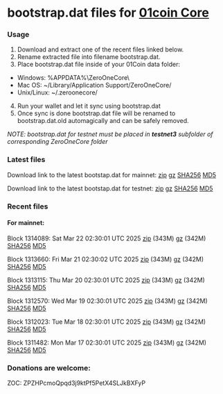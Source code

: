 # bootstrap.dat files for [01coin Core](https://01coin.io)

### Usage

1. Download and extract one of the recent files linked below.
2. Rename extracted file into filename bootstrap.dat.
3. Place bootstrap.dat file inside of your 01Coin data folder:
 - Windows: %APPDATA%\ZeroOneCore\
 - Mac OS: ~/Library/Application Support/ZeroOneCore/
 - Unix/Linux: ~/.zeroonecore/
4. Run your wallet and let it sync using bootstrap.dat
5. Once sync is done bootstrap.dat file will be renamed to bootstrap.dat.old automagically and can be safely removed.

_NOTE: bootstrap.dat for testnet must be placed in **testnet3** subfolder of corresponding ZeroOneCore folder_

### Latest files
Download link to the latest bootstap.dat for mainnet: [zip](https://files.01coin.io/mainnet/bootstrap.dat.zip) [gz](https://files.01coin.io/mainnet/bootstrap.dat.tar.gz) [SHA256](https://files.01coin.io/mainnet/sha256.txt) [MD5](https://files.01coin.io/mainnet/md5.txt)

Download link to the latest bootstap.dat for testnet: [zip](https://files.01coin.io/testnet/bootstrap.dat.zip) [gz](https://files.01coin.io/testnet/bootstrap.dat.tar.gz) [SHA256](https://files.01coin.io/testnet/sha256.txt) [MD5](https://files.01coin.io/testnet/md5.txt)

### Recent files

#### For mainnet:

Block 1314089: Sat Mar 22 02:30:01 UTC 2025 [zip](https://files.01coin.io/mainnet/2025-03-22/bootstrap.dat.zip) (343M) [gz](https://files.01coin.io/mainnet/2025-03-22/bootstrap.dat.tar.gz) (342M) [SHA256](https://files.01coin.io/mainnet/2025-03-22/sha256.txt) [MD5](https://files.01coin.io/mainnet/2025-03-22/md5.txt)

Block 1313660: Fri Mar 21 02:30:02 UTC 2025 [zip](https://files.01coin.io/mainnet/2025-03-21/bootstrap.dat.zip) (343M) [gz](https://files.01coin.io/mainnet/2025-03-21/bootstrap.dat.tar.gz) (342M) [SHA256](https://files.01coin.io/mainnet/2025-03-21/sha256.txt) [MD5](https://files.01coin.io/mainnet/2025-03-21/md5.txt)

Block 1313115: Thu Mar 20 02:30:01 UTC 2025 [zip](https://files.01coin.io/mainnet/2025-03-20/bootstrap.dat.zip) (343M) [gz](https://files.01coin.io/mainnet/2025-03-20/bootstrap.dat.tar.gz) (342M) [SHA256](https://files.01coin.io/mainnet/2025-03-20/sha256.txt) [MD5](https://files.01coin.io/mainnet/2025-03-20/md5.txt)

Block 1312570: Wed Mar 19 02:30:01 UTC 2025 [zip](https://files.01coin.io/mainnet/2025-03-19/bootstrap.dat.zip) (343M) [gz](https://files.01coin.io/mainnet/2025-03-19/bootstrap.dat.tar.gz) (342M) [SHA256](https://files.01coin.io/mainnet/2025-03-19/sha256.txt) [MD5](https://files.01coin.io/mainnet/2025-03-19/md5.txt)

Block 1312023: Tue Mar 18 02:30:01 UTC 2025 [zip](https://files.01coin.io/mainnet/2025-03-18/bootstrap.dat.zip) (343M) [gz](https://files.01coin.io/mainnet/2025-03-18/bootstrap.dat.tar.gz) (342M) [SHA256](https://files.01coin.io/mainnet/2025-03-18/sha256.txt) [MD5](https://files.01coin.io/mainnet/2025-03-18/md5.txt)

Block 1311482: Mon Mar 17 02:30:01 UTC 2025 [zip](https://files.01coin.io/mainnet/2025-03-17/bootstrap.dat.zip) (343M) [gz](https://files.01coin.io/mainnet/2025-03-17/bootstrap.dat.tar.gz) (342M) [SHA256](https://files.01coin.io/mainnet/2025-03-17/sha256.txt) [MD5](https://files.01coin.io/mainnet/2025-03-17/md5.txt)


### Donations are welcome:

ZOC: ZPZHPcmoQpqd3j9ktPf5PetX4SLJkBXFyP
